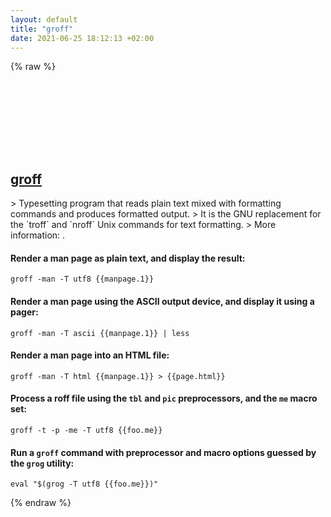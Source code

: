```yaml
---
layout: default
title: "groff"
date: 2021-06-25 18:12:13 +02:00
---
```

{% raw %}
<h2 id="groff">
  <a href="/en/common/groff.html">groff</a> <a href="#groff"><svg class="icon">
    <use href="/assets/images/unicode_sprite.svg#link" />
  </svg></a>
</h2>
> Typesetting program that reads plain text mixed with formatting commands and produces formatted output.
> It is the GNU replacement for the `troff` and `nroff` Unix commands for text formatting.
> More information: <https://www.gnu.org/software/groff>.

#### Render a man page as plain text, and display the result:
```shell
groff -man -T utf8 {{manpage.1}}
```
#### Render a man page using the ASCII output device, and display it using a pager:
```shell
groff -man -T ascii {{manpage.1}} | less
```
#### Render a man page into an HTML file:
```shell
groff -man -T html {{manpage.1}} > {{page.html}}
```
#### Process a roff file using the `tbl` and `pic` preprocessors, and the `me` macro set:
```shell
groff -t -p -me -T utf8 {{foo.me}}
```
#### Run a `groff` command with preprocessor and macro options guessed by the `grog` utility:
```shell
eval "$(grog -T utf8 {{foo.me}})"
```
{% endraw %}